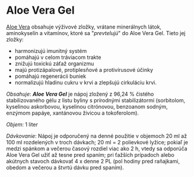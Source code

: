 Aloe Vera Gel 
==============

[Aloe Vera](/aloe-vera-bozsky-liek) obsahuje výživové zložky, vrátane
minerálnych látok, aminokyselín a vitamínov, ktoré sa "*prevtelujú*" do Aloe
Vera Gel. Tieto jej zložky:

* harmonizujú imunitný systém
* pomáhajú v celom tráviacom trakte
* znižujú toxickú záťaž organizmu
* majú protizápalové, protiplesňové a protivírusové účinky
* pomáhajú regenerácii buniek
* normalizujú hladinu cukru v krvi a zlepšujú cirkuláciu krvi.

*Obsahuje*: ***Aloe Vera Gel*** je nápoj zložený z 96,24 % čistého
stabilizovaného gélu z listu byliny s prírodnými stabilizátormi (sorbitolom,
kyselinou askorbovou, kyselinou citrónovou, benzoanom sodným, enzýmom papáye,
xantánovou živicou a tokoferolom).

*Objem*: 1 liter

*Dávkovanie*: Nápoj je odporučený na denné použitie v objemoch 20 ml až 100 ml
rozdelených v troch dávkach; 20 ml = 2 polievkové lyžice; pokiaľ je medzi
spánkom a večerou časový rozdiel viac ako 2 h, vtedy sa odporúča Aloe Vera Gel
užiť až tesne pred spaním; pri ťažších prípadoch alebo akútnych stavoch dávkovať
4 x denne 2 PL (pol hodiny pred raňajkami, obedom a večerou a štvrtú dávku pred
spaním).

